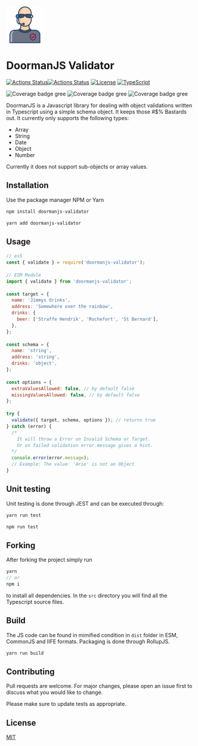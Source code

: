 <img src="https://github.com/ralphdas/Doorman-JS/raw/main/logo.png" alt="drawing" width="100"/>

# DoormanJS Validator

[![Actions Status](https://github.com/ralphdas/doormanjs-validator/actions/workflows/build.yml/badge.svg)](https://github.com/ralphdas/doormanjs-validator/actions/)[![Actions Status](https://github.com/ralphdas/doormanjs-validator/actions/workflows/test.yml/badge.svg)](https://github.com/ralphdas/doormanjs-validator/actions/) [![License][license-image]][license-url] [![TypeScript](https://badges.frapsoft.com/typescript/love/typescript.png?v=101)](https://github.com/ellerbrock/typescript-badges/)

![Coverage badge gree][coverage-badge-green] ![Coverage badge gree][coverage-badge-yellow] ![Coverage badge gree][coverage-badge-red]

[coverage-badge-green]: https://raw.githubusercontent.com/ralphdas/doormanjs-validator/main/coverage/badge-branches.svg
[coverage-badge-yellow]: https://raw.githubusercontent.com/ralphdas/doormanjs-validator/main/coverage/badge-functions.svg
[coverage-badge-red]: https://raw.githubusercontent.com/ralphdas/doormanjs-validator/main/coverage/badge-lines.svg

DoormanJS is a Javascript library for dealing with object validations written in Typescript using a simple schema object. It keeps those #$% Bastards out. It currently only supports the following types:

- Array
- String
- Date
- Object
- Number

Currently it does not support sub-objects or array values.

## Installation

Use the package manager NPM or Yarn

```bash
npm install doormanjs-validator
```

```bash
yarn add doormanjs-validator
```

## Usage

```javascript
// es5
const { validate } = require('doormanjs-validator');

// ESM Module
import { validate } from 'doormanjs-validator';

const target = {
  name: 'Jimmys drinks',
  address: 'Somewhere over the rainbow',
  drinks: {
    beer: ['Straffe Hendrik', 'Rochefort', 'St Bernard'],
  },
};

const schema = {
  name: 'string',
  address: 'string',
  drinks: 'object',
};

const options = {
  extraValuesAllowed: false, // by default false
  missingValuesAllowed: false, // by default false
};

try {
  validate({ target, schema, options }); // returns true
} catch (error) {
  /* 
    It will throw a Error on Invalid Schema or Target.
    Or on failed validation error.message gives a hint.
  */
  console.error(error.message);
  // Example: The value: 'Arie' is not an Object
}
```

## Unit testing

Unit testing is done through JEST and can be executed through:

```bash
yarn run test
```

```bash
npm run test
```

## Forking

After forking the project simply run

```js
yarn
// or
npm i
```

to install all dependencies. In the `src` directory you will find all the Typescript source files.

## Build

The JS code can be found in mimified condition in `dist` folder in ESM, CommonJS and IIFE formats. Packaging is done through RollupJS.

```bash
yarn run build
```

## Contributing

Pull requests are welcome. For major changes, please open an issue first to discuss what you would like to change.

Please make sure to update tests as appropriate.

## License

[MIT](https://choosealicense.com/licenses/mit/)

[license-image]: https://img.shields.io/npm/l/make-coverage-badge.svg
[license-url]: https://opensource.org/licenses/MIT

